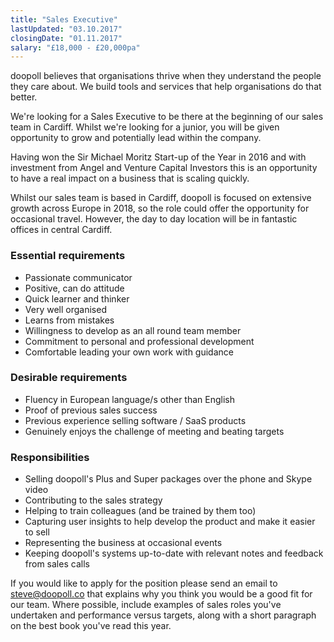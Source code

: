 ```yaml
---
title: "Sales Executive"
lastUpdated: "03.10.2017"
closingDate: "01.11.2017"
salary: "£18,000 - £20,000pa"
---
```


doopoll believes that organisations thrive when they understand the people they care about. We build tools and services that help organisations do that better.

We're looking for a Sales Executive to be there at the beginning of our sales team in Cardiff. Whilst we're looking for a junior, you will be given opportunity to grow and potentially lead within the company.

Having won the Sir Michael Moritz Start-up of the Year in 2016 and with investment from Angel and Venture Capital Investors this is an opportunity to have a real impact on a business that is scaling quickly.  

Whilst our sales team is based in Cardiff, doopoll is focused on extensive growth across Europe in 2018, so the role could offer the opportunity for occasional travel. However, the day to day location will be in fantastic offices in central Cardiff.

### Essential requirements
- Passionate communicator
- Positive, can do attitude
- Quick learner and thinker
- Very well organised
- Learns from mistakes
- Willingness to develop as an all round team member
- Commitment to personal and professional development
- Comfortable leading your own work with guidance

### Desirable requirements
- Fluency in European language/s other than English
- Proof of previous sales success
- Previous experience selling software / SaaS products
- Genuinely enjoys the challenge of meeting and beating targets

### Responsibilities
- Selling doopoll's Plus and Super packages over the phone and Skype video
- Contributing to the sales strategy
- Helping to train colleagues (and be trained by them too)
- Capturing user insights to help develop the product and make it easier to sell
- Representing the business at occasional events
- Keeping doopoll's systems up-to-date with relevant notes and feedback from sales calls

If you would like to apply for the position please send an email to [steve@doopoll.co](mailto:steve@doopoll.co) that explains why you think you would be a good fit for our team. Where possible, include examples of sales roles you've undertaken and performance versus targets, along with a short paragraph on the best book you've read this year.
